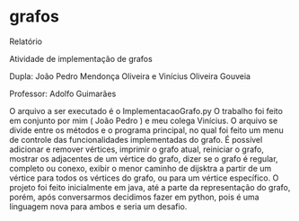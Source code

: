 # grafos
Relatório

Atividade de implementação de grafos

Dupla: João Pedro Mendonça Oliveira e Vinícius Oliveira Gouveia

Professor: Adolfo Guimarães

O arquivo a ser executado é o ImplementacaoGrafo.py
O trabalho foi feito em conjunto por mim ( João Pedro ) e meu colega Vinícius. O arquivo se divide entre os métodos e o programa principal, no qual foi feito um menu de controle das funcionalidades implementadas do grafo. É possível adicionar e remover vértices, imprimir o grafo atual, reiniciar o grafo, mostrar os adjacentes de um vértice do grafo, dizer se o grafo é regular, completo ou conexo, exibir o menor caminho de dijsktra a partir de um vértice para todos os vértices do grafo, ou para um vértice específico.
O projeto foi feito inicialmente em java, até a parte da representação do grafo, porém, após conversarmos decidimos fazer em python, pois é uma linguagem nova para ambos e seria um desafio.
